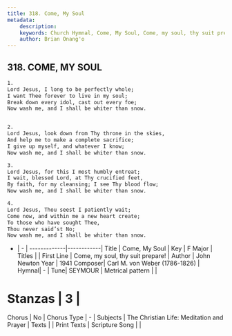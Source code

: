 ```yaml
---
title: 318. Come, My Soul
metadata:
    description: 
    keywords: Church Hymnal, Come, My Soul, Come, my soul, thy suit prepare!, 
    author: Brian Onang'o
---
```



## 318. COME, MY SOUL

```txt
1.
Lord Jesus, I long to be perfectly whole;
I want Thee forever to live in my soul;
Break down every idol, cast out every foe;
Now wash me, and I shall be whiter than snow.


2.
Lord Jesus, look down from Thy throne in the skies,
And help me to make a complete sacrifice;
I give up myself, and whatever I know;
Now wash me, and I shall be whiter than snow.

3.
Lord Jesus, for this I most humbly entreat;
I wait, blessed Lord, at Thy crucified feet,
By faith, for my cleansing; I see Thy blood flow;
Now wash me, and I shall be whiter than snow.

4.
Lord Jesus, Thou seest I patiently wait;
Come now, and within me a new heart create;
To those who have sought Thee,
Thou never said’st No;
Now wash me, and I shall be whiter than snow.
```

- |   -  |
-------------|------------|
Title | Come, My Soul |
Key | F Major |
Titles |  |
First Line | Come, my soul, thy suit prepare! |
Author | John Newton
Year | 1941
Composer| Carl M. von Weber (1786-1826) |
Hymnal|  - |
Tune| SEYMOUR |
Metrical pattern | |
# Stanzas | 3 |
Chorus | No |
Chorus Type | - |
Subjects | The Christian Life: Meditation and Prayer |
Texts |  |
Print Texts | 
Scripture Song |  |
  
